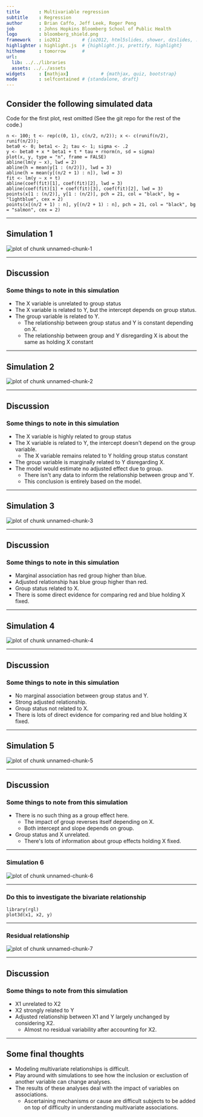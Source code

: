 ```yaml
---
title       : Multivariable regression
subtitle    : Regression
author      : Brian Caffo, Jeff Leek, Roger Peng
job         : Johns Hopkins Bloomberg School of Public Health
logo        : bloomberg_shield.png
framework   : io2012        # {io2012, html5slides, shower, dzslides, ...}
highlighter : highlight.js  # {highlight.js, prettify, highlight}
hitheme     : tomorrow      # 
url:
  lib: ../../libraries
  assets: ../../assets
widgets     : [mathjax]            # {mathjax, quiz, bootstrap}
mode        : selfcontained # {standalone, draft}
---
```



## Consider the following simulated data
Code for the first plot, rest omitted
(See the git repo for the rest of the code.)
```
n <- 100; t <- rep(c(0, 1), c(n/2, n/2)); x <- c(runif(n/2), runif(n/2)); 
beta0 <- 0; beta1 <- 2; tau <- 1; sigma <- .2
y <- beta0 + x * beta1 + t * tau + rnorm(n, sd = sigma)
plot(x, y, type = "n", frame = FALSE)
abline(lm(y ~ x), lwd = 2)
abline(h = mean(y[1 : (n/2)]), lwd = 3)
abline(h = mean(y[(n/2 + 1) : n]), lwd = 3)
fit <- lm(y ~ x + t)
abline(coef(fit)[1], coef(fit)[2], lwd = 3)
abline(coef(fit)[1] + coef(fit)[3], coef(fit)[2], lwd = 3)
points(x[1 : (n/2)], y[1 : (n/2)], pch = 21, col = "black", bg = "lightblue", cex = 2)
points(x[(n/2 + 1) : n], y[(n/2 + 1) : n], pch = 21, col = "black", bg = "salmon", cex = 2)
```


---
## Simulation 1
<div class="rimage center"><img src="fig/unnamed-chunk-1.png" title="plot of chunk unnamed-chunk-1" alt="plot of chunk unnamed-chunk-1" class="plot" /></div>


---
## Discussion
### Some things to note in this simulation
* The X variable is unrelated to group status
* The X variable is related to Y, but the intercept depends
  on group status.
* The group variable is related to Y.
  * The relationship between group status and Y is constant depending on X.
  * The relationship between group and Y disregarding X is about the same as holding X constant

---
## Simulation 2
<div class="rimage center"><img src="fig/unnamed-chunk-2.png" title="plot of chunk unnamed-chunk-2" alt="plot of chunk unnamed-chunk-2" class="plot" /></div>



---
## Discussion
### Some things to note in this simulation
* The X variable is highly related to group status
* The X variable is related to Y, the intercept
  doesn't depend on the group variable.
  * The X variable remains related to Y holding group status constant
* The group variable is marginally related to Y disregarding X.
* The model would estimate no adjusted effect due to group. 
  * There isn't any data to inform the relationship between
    group and Y.
  * This conclusion is entirely based on the model. 

---
## Simulation 3
<div class="rimage center"><img src="fig/unnamed-chunk-3.png" title="plot of chunk unnamed-chunk-3" alt="plot of chunk unnamed-chunk-3" class="plot" /></div>


---
## Discussion
### Some things to note in this simulation
* Marginal association has red group higher than blue.
* Adjusted relationship has blue group higher than red.
* Group status related to X.
* There is some direct evidence for comparing red and blue
holding X fixed.



---
## Simulation 4
<div class="rimage center"><img src="fig/unnamed-chunk-4.png" title="plot of chunk unnamed-chunk-4" alt="plot of chunk unnamed-chunk-4" class="plot" /></div>


---
## Discussion
### Some things to note in this simulation
* No marginal association between group status and Y.
* Strong adjusted relationship.
* Group status not related to X.
* There is lots of direct evidence for comparing red and blue
holding X fixed.

---
## Simulation 5
<div class="rimage center"><img src="fig/unnamed-chunk-5.png" title="plot of chunk unnamed-chunk-5" alt="plot of chunk unnamed-chunk-5" class="plot" /></div>


---
## Discussion
### Some things to note from this simulation
* There is no such thing as a group effect here. 
  * The impact of group reverses itself depending on X.
  * Both intercept and slope depends on group.
* Group status and X unrelated.
  * There's lots of information about group effects holding X fixed.

---
### Simulation 6
<div class="rimage center"><img src="fig/unnamed-chunk-6.png" title="plot of chunk unnamed-chunk-6" alt="plot of chunk unnamed-chunk-6" class="plot" /></div>


---
### Do this to investigate the bivariate relationship
```
library(rgl)
plot3d(x1, x2, y)
```

---
### Residual relationship
<div class="rimage center"><img src="fig/unnamed-chunk-7.png" title="plot of chunk unnamed-chunk-7" alt="plot of chunk unnamed-chunk-7" class="plot" /></div>



---
## Discussion
### Some things to note from this simulation

* X1 unrelated to X2
* X2 strongly related to Y
* Adjusted relationship between X1 and Y largely unchanged
  by considering X2.
  * Almost no residual variability after accounting for X2.

---
## Some final thoughts
* Modeling multivariate relationships is difficult.
* Play around with simulations to see how the
  inclusion or exclustion of another variable can
  change analyses.
* The results of these analyses deal with the
impact of variables on associations.
  * Ascertaining mechanisms or cause are difficult subjects 
    to be added on top of difficulty in understanding multivariate associations.

